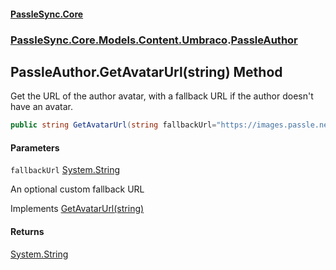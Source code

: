 #### [PassleSync.Core](index.md 'index')
### [PassleSync.Core.Models.Content.Umbraco](PassleSync.Core.Models.Content.Umbraco.md 'PassleSync.Core.Models.Content.Umbraco').[PassleAuthor](PassleSync.Core.Models.Content.Umbraco.PassleAuthor.md 'PassleSync.Core.Models.Content.Umbraco.PassleAuthor')

## PassleAuthor.GetAvatarUrl(string) Method

Get the URL of the author avatar, with a fallback URL if the author doesn't have an avatar.

```csharp
public string GetAvatarUrl(string fallbackUrl="https://images.passle.net/200x200/assets/images/no_avatar.png");
```
#### Parameters

<a name='PassleSync.Core.Models.Content.Umbraco.PassleAuthor.GetAvatarUrl(string).fallbackUrl'></a>

`fallbackUrl` [System.String](https://docs.microsoft.com/en-us/dotnet/api/System.String 'System.String')

An optional custom fallback URL

Implements [GetAvatarUrl(string)](https://docs.microsoft.com/en-us/dotnet/api/PassleSync.Core.API.Models.IBasicAuthorDetails.GetAvatarUrl#PassleSync_Core_API_Models_IBasicAuthorDetails_GetAvatarUrl_System_String_ 'PassleSync.Core.API.Models.IBasicAuthorDetails.GetAvatarUrl(System.String)')

#### Returns
[System.String](https://docs.microsoft.com/en-us/dotnet/api/System.String 'System.String')